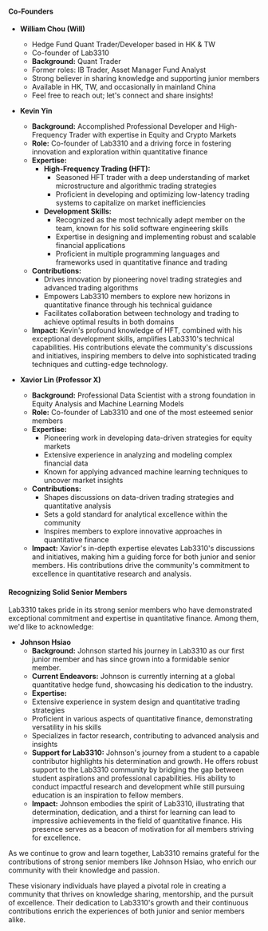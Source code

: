 
#### Co-Founders

- **William Chou (Will)**
  - Hedge Fund Quant Trader/Developer based in HK & TW
  - Co-founder of Lab3310
  - **Background:** Quant Trader
  - Former roles: IB Trader, Asset Manager Fund Analyst
  - Strong believer in sharing knowledge and supporting junior members
  - Available in HK, TW, and occasionally in mainland China
  - Feel free to reach out; let's connect and share insights!


- **Kevin Yin**
  - **Background:** Accomplished Professional Developer and High-Frequency Trader with expertise in Equity and Crypto Markets
  - **Role:** Co-founder of Lab3310 and a driving force in fostering innovation and exploration within quantitative finance
  - **Expertise:**
    - **High-Frequency Trading (HFT):**
      - Seasoned HFT trader with a deep understanding of market microstructure and algorithmic trading strategies
      - Proficient in developing and optimizing low-latency trading systems to capitalize on market inefficiencies
    - **Development Skills:**
      - Recognized as the most technically adept member on the team, known for his solid software engineering skills
      - Expertise in designing and implementing robust and scalable financial applications
      - Proficient in multiple programming languages and frameworks used in quantitative finance and trading
  - **Contributions:**
    - Drives innovation by pioneering novel trading strategies and advanced trading algorithms
    - Empowers Lab3310 members to explore new horizons in quantitative finance through his technical guidance
    - Facilitates collaboration between technology and trading to achieve optimal results in both domains
  - **Impact:** Kevin's profound knowledge of HFT, combined with his exceptional development skills, amplifies Lab3310's technical capabilities. His contributions elevate the community's discussions and initiatives, inspiring members to delve into sophisticated trading techniques and cutting-edge technology.


- **Xavior Lin (Professor X)**
  - **Background:** Professional Data Scientist with a strong foundation in Equity Analysis and Machine Learning Models
  - **Role:** Co-founder of Lab3310 and one of the most esteemed senior members
  - **Expertise:**
    - Pioneering work in developing data-driven strategies for equity markets
    - Extensive experience in analyzing and modeling complex financial data
    - Known for applying advanced machine learning techniques to uncover market insights
  - **Contributions:**
    - Shapes discussions on data-driven trading strategies and quantitative analysis
    - Sets a gold standard for analytical excellence within the community
    - Inspires members to explore innovative approaches in quantitative finance
  - **Impact:** Xavior's in-depth expertise elevates Lab3310's discussions and initiatives, making him a guiding force for both junior and senior members. His contributions drive the community's commitment to excellence in quantitative research and analysis.


#### Recognizing Solid Senior Members

Lab3310 takes pride in its strong senior members who have demonstrated exceptional commitment and expertise in quantitative finance. Among them, we'd like to acknowledge:

- **Johnson Hsiao**
    - **Background:** Johnson started his journey in Lab3310 as our first junior member and has since grown into a formidable senior member.
    - **Current Endeavors:** Johnson is currently interning at a global quantitative hedge fund, showcasing his dedication to the industry.
    - **Expertise:**
    - Extensive experience in system design and quantitative trading strategies
    - Proficient in various aspects of quantitative finance, demonstrating versatility in his skills
    - Specializes in factor research, contributing to advanced analysis and insights
    - **Support for Lab3310:** Johnson's journey from a student to a capable contributor highlights his determination and growth. He offers robust support to the Lab3310 community by bridging the gap between student aspirations and professional capabilities. His ability to conduct impactful research and development while still pursuing education is an inspiration to fellow members.
    - **Impact:** Johnson embodies the spirit of Lab3310, illustrating that determination, dedication, and a thirst for learning can lead to impressive achievements in the field of quantitative finance. His presence serves as a beacon of motivation for all members striving for excellence.

As we continue to grow and learn together, Lab3310 remains grateful for the contributions of strong senior members like Johnson Hsiao, who enrich our community with their knowledge and passion.


These visionary individuals have played a pivotal role in creating a community that thrives on knowledge sharing, mentorship, and the pursuit of excellence. Their dedication to Lab3310's growth and their continuous contributions enrich the experiences of both junior and senior members alike.


